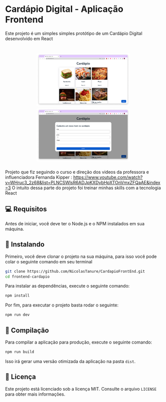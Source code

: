 # Cardápio Digital - Aplicação Frontend

Este projeto é um simples simples protótipo de um Cardápio Digital desenvolvido em React

<h1 align="center">
    <img src="./public/home.png" width="300"/>
    <img src="./public/modal.png" width="300"/>
</h1>

Projeto que fiz seguindo o curso e direção dos videos da professora e influenciadora Fernanda Kipper : https://www.youtube.com/watch?v=WHruc3_2z68&list=PLNCSWIsR6ADJpKXDybHpXTOnVmxZFQaAE&index=3
O intuito dessa parte do projeto foi treinar minhas skills com a tecnologia React

## 💻 Requisitos

Antes de iniciar, você deve ter o Node.js e o NPM instalados em sua máquina.

## 🚀 Instalando

Primeiro, você deve clonar o projeto na sua máquina, para isso você
pode colar o seguinte comando em seu terminal

```bash
git clone https://github.com/NicolasTanure/CardapioFrontEnd.git
cd frontend-cardapio
```

Para instalar as dependências, execute o seguinte comando:

```bash
npm install
```

Por fim, para executar o projeto basta rodar o seguinte:

```bash
npm run dev
```

## 🔧 Compilação

Para compilar a aplicação para produção, execute o seguinte comando:

```bash
npm run build
```
Isso irá gerar uma versão otimizada da aplicação na pasta `dist`.






## 📝 Licença

Este projeto está licenciado sob a licença MIT. Consulte o arquivo `LICENSE` para obter mais informações.

